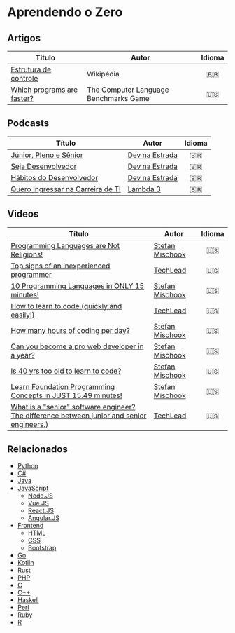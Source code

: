 # Aprendendo o Zero

## Artigos
| Título | Autor | Idioma |
|-----------------|-------|:--------:|
| [Estrutura de controle](https://pt.wikipedia.org/wiki/Estrutura_de_controle) | Wikipédia | :brazil: |
| [Which programs are faster?](https://benchmarksgame-team.pages.debian.net/benchmarksgame/) | The Computer Language Benchmarks Game | :us: |

## Podcasts
| Título | Autor | Idioma |
|-----------------|-------|:--------:|
| [Júnior, Pleno e Sênior](https://devnaestrada.com.br/2015/10/30/devcast-junior-pleno-senior.html) | [Dev na Estrada](https://devnaestrada.com.br/) | :brazil: |
| [Seja Desenvolvedor](https://devnaestrada.com.br/2017/04/11/seja-desenvolvedor.html) | [Dev na Estrada](https://devnaestrada.com.br/) | :brazil: |
| [Hábitos do Desenvolvedor](https://devnaestrada.com.br/2017/08/18/habitos-do-desenvolvedor.html) | [Dev na Estrada](https://devnaestrada.com.br/) | :brazil: |
| [Quero Ingressar na Carreira de TI](https://www.lambda3.com.br/2019/01/lambda3-podcast-127-quero-ingressar-na-carreira-de-ti/?fbclid=IwAR2R7EArvxv9AZd05SlEnB7jmpMExvl_LF-e-TRXtw_sIu6-SLC_3s_ww84) | [Lambda 3](https://www.lambda3.com.br/) | :brazil: |

## Videos
| Título | Autor | Idioma |
|-----------------|-------|:--------:|
| [Programming Languages are Not Religions!](https://www.youtube.com/watch?v=yrwOiqDzrBI) | [Stefan Mischook](https://www.youtube.com/channel/UCyUBW72KU30dfAYWLVNZO8Q) | :us: |
| [Top signs of an inexperienced programmer](https://www.youtube.com/watch?v=-W_VsLXmjJU) | [TechLead](https://www.youtube.com/channel/UC4xKdmAXFh4ACyhpiQ_3qBw) | :us: |
| [10 Programming Languages in ONLY 15 minutes!](https://www.youtube.com/watch?v=7bE2mI4ePeU) | [Stefan Mischook](https://www.youtube.com/channel/UCyUBW72KU30dfAYWLVNZO8Q) | :us: |
| [How to learn to code (quickly and easily!)](https://www.youtube.com/watch?v=R2pIutTspQA) | [TechLead](https://www.youtube.com/channel/UC4xKdmAXFh4ACyhpiQ_3qBw) | :us: |
| [How many hours of coding per day?](https://www.youtube.com/watch?v=S8Cy8mCRaEk) | [Stefan Mischook](https://www.youtube.com/channel/UCyUBW72KU30dfAYWLVNZO8Q) | :us: |
| [Can you become a pro web developer in a year?](https://www.youtube.com/watch?v=oKJz7HmrTro) | [Stefan Mischook](https://www.youtube.com/channel/UCyUBW72KU30dfAYWLVNZO8Q) | :us: |
| [Is 40 yrs too old to learn to code?](https://www.youtube.com/watch?v=jcggB6vRUzE) | [Stefan Mischook](https://www.youtube.com/channel/UCyUBW72KU30dfAYWLVNZO8Q) | :us: |
| [Learn Foundation Programming Concepts in JUST 15.49 minutes!](https://www.youtube.com/watch?v=6qDCrDHJ00g&t=842s) | [Stefan Mischook](https://www.youtube.com/channel/UCyUBW72KU30dfAYWLVNZO8Q) | :us: |
| [What is a "senior" software engineer? The difference between junior and senior engineers.)](https://www.youtube.com/watch?v=dzvRIwCbT4g) | [TechLead](https://www.youtube.com/channel/UC4xKdmAXFh4ACyhpiQ_3qBw) | :us: |

## Relacionados
- [Python](./python.md)
- [C#](./csharp.md)
- [Java](./java.md)
- [JavaScript](./javascript.md)
    - [Node.JS](./nodejs.md)
    - [Vue.JS](./vuejs.md)
    - [React.JS](./reactjs.md)
    - [Angular.JS](./angularjs.md)
- [Frontend](./frontend.md)
    - [HTML](./html.md)
    - [CSS](./css.md)
    - [Bootstrap](./bootstrap.md)
- [Go](./go.md)
- [Kotlin](./kotlin.md)
- [Rust](./rust.md)
- [PHP](./php.md)
- [C](./c.md)
- [C++](./cpp.md)
- [Haskell](./haskell.md)   
- [Perl](./perl.md)
- [Ruby](./ruby.md)
- [R](./r.md)
